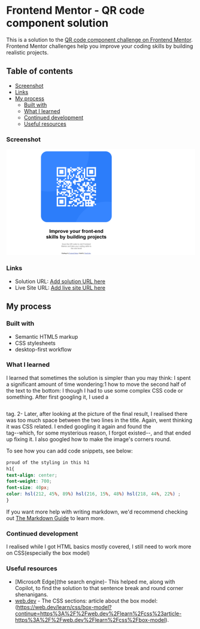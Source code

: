 # Frontend Mentor - QR code component solution

This is a solution to the [QR code component challenge on Frontend Mentor](https://www.frontendmentor.io/challenges/qr-code-component-iux_sIO_H). Frontend Mentor challenges help you improve your coding skills by building realistic projects. 

## Table of contents
  - [Screenshot](#screenshot)
  - [Links](#links)
- [My process](#my-process)
  - [Built with](#built-with)
  - [What I learned](#what-i-learned)
  - [Continued development](#continued-development)
  - [Useful resources](#useful-resources)


### Screenshot

![](./solutionscreenshot.png)

### Links

- Solution URL: [Add solution URL here](https://github.com/NeonCodes/Qrcodechallenge)
- Live Site URL: [Add live site URL here](https://your-live-site-url.com)

## My process

### Built with

- Semantic HTML5 markup
- CSS stylesheets
- desktop-first workflow


### What I learned
I learned that sometimes the solution is simpler than you may think:
 I spent a significant amount of time wondering:1 how to move the second half of the text to the bottom: I though I had to use some complex CSS code or something. After first googling it, I used a <pre></pre>tag.
2- Later, after looking at the picture of the final result, I realised there was too much space between the two lines in the title. Again, went thinking it was CSS related. I ended googling it again and found the <br> tag--which, for some mysterious reason, I forgot existed--, and that ended up fixing it.
I also googled how to make the image's corners round.

To see how you can add code snippets, see below:

```css
proud of the styling in this h1
h1{
text-align: center;
font-weight: 700;
font-size: 40px;
color: hsl(212, 45%, 89%) hsl(216, 15%, 48%) hsl(218, 44%, 22%) ;
}
```

If you want more help with writing markdown, we'd recommend checking out [The Markdown Guide](https://www.markdownguide.org/) to learn more.


### Continued development
I realised while I got HTML basics mostly covered, I still need to work more on CSS(especially the box model)

### Useful resources

- [Microsoft Edge](the search engine)- This helped me, along with Copilot, to find the solution to that sentence break and round corner shenanigans.
- [web.dev](https://www.web.dev) - The CSS sections: article about the box model:(https://web.dev/learn/css/box-model?continue=https%3A%2F%2Fweb.dev%2Flearn%2Fcss%23article-https%3A%2F%2Fweb.dev%2Flearn%2Fcss%2Fbox-model). 

